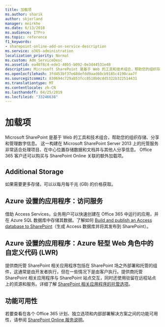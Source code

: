 ```yaml
---
title: 加载项
ms.author: sharik
author: skjerland
manager: mnirkhe
ms.date: 6/13/2018
ms.audience: ITPro
ms.topic: reference
f1_keywords:
- sharepoint-online-add-on-service-description
ms.service: o365-administration
localization_priority: Normal
ms.custom: Adm_ServiceDesc
ms.assetid: ea48f8c4-ede1-40b5-b092-0e3d44531e48
description: Microsoft SharePoint 是基于 Web 的工具和技术组合，帮助您的组织存储、分享和管理数字信息。 这一构建在 Microsoft SharePoint Server 2013 上的托管服务非常适合处理项目、在中心位置存储数据和文档并与其他人分享信息。 Office 365 客户还可以购买与 SharePoint Online 关联的额外加载项。
ms.openlocfilehash: 3fd453bf37e68defdd9aad60cb9185c4190caa7f
ms.sourcegitcommit: 830694c729ab53fcc8518b0cdd5322b322514431
ms.translationtype: MT
ms.contentlocale: zh-CN
ms.lasthandoff: 04/25/2019
ms.locfileid: "33246638"
---
```

# <a name="add-ons"></a>加载项

Microsoft SharePoint 是基于 Web 的工具和技术组合，帮助您的组织存储、分享和管理数字信息。 这一构建在 Microsoft SharePoint Server 2013 上的托管服务非常适合处理项目、在中心位置存储数据和文档并与其他人分享信息。 Office 365 客户还可以购买与 SharePoint Online 关联的额外加载项。
  
## <a name="additional-storage"></a>Additional Storage
<a name="bkmk_AdditionalStorage"> </a>

如果需要更多存储，可以以每月每千兆 (GB) 的价格获取。
  
## <a name="azure-provisioned-apps-access-services"></a>Azure 设置的应用程序：访问服务
<a name="bkmk_AzureProvisionedAppsAccessServices"> </a>

借助 Access Services，业务用户可以快速创建在 Office 365 中运行的应用，并在 Azure SQL 数据库中存储其数据。了解如何 [Build and publish an Access database to SharePoint](https://go.microsoft.com/fwlink/p/?LinkID=393754)（生成 Access 数据库并将其发布到 SharePoint）。
  
## <a name="azure-provisioned-apps-custom-code-in-azure-lightweight-web-role-lwr"></a>Azure 设置的应用程序：Azure 轻型 Web 角色中的自定义代码 (LWR)
<a name="bkmk_AzureProvisionedAppsCustomCodeinAzureLWR"> </a>

提供商托管 SharePoint 相关应用程序包括在 SharePoint 场之外部署和托管的组件，这通常是由开发者执行，但在一些情况下是由客户执行。提供商托管 SharePoint 相关应用程序与 SharePoint 站点交互，同时还使用驻留在远程站点上的资源和服务。详细了解 [SharePoint 相关应用程序的托管选项](https://go.microsoft.com/fwlink/?LinkId=271314)。
  
## <a name="feature-availability"></a>功能可用性
<a name="bkmk_AzureProvisionedAppsCustomCodeinAzureLWR"> </a>

若要查看在各个 Office 365 计划、独立选项和内部部署解决方案之间的功能可用性，请参阅 [SharePoint Online 服务说明](sharepoint-online-service-description.md)。
  


